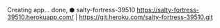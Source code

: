 Creating app... done, ⬢ salty-fortress-39510
https://salty-fortress-39510.herokuapp.com/ | https://git.heroku.com/salty-fortress-39510.git
